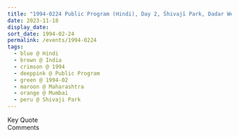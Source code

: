 ```yaml
---
title: "1994-0224 Public Program (Hindi), Day 2, Śhivajī Park, Dadar West, Dadar, Mumbai, Maharashtra, India"
date: 2023-11-18
display_date: 
sort_date: 1994-02-24
permalink: /events/1994-0224
tags:
  - blue @ Hindi
  - brown @ India
  - crimson @ 1994
  - deeppink @ Public Program
  - green @ 1994-02
  - maroon @ Maharashtra
  - orange @ Mumbai
  - peru @ Shivaji Park
---
```


<wave-list>
  <list-title color="green" width="75">Key Quote</list-title>
  <list-item color="BlanchedAlmond"  width="200"></list-item>
  <list-item color="Lavender"></list-item>
  <list-item color="BlanchedAlmond"></list-item>
</wave-list>

<br>

<wave-list>
  <list-title color="green" width="75">Comments</list-title>
  <list-item color="BlanchedAlmond"  width="200"></list-item>
  <list-item color="Lavender"></list-item>
  <list-item color="BlanchedAlmond"></list-item>
</wave-list>